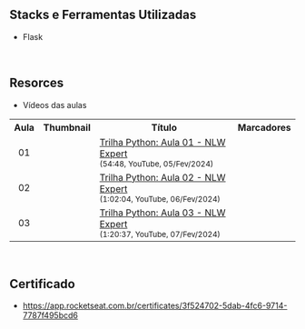 
## Stacks e Ferramentas Utilizadas

* Flask

&nbsp;

## Resorces

* Vídeos das aulas

<table>
  <tr>
    <th>Aula</th>
    <th>Thumbnail</th>
    <th>Título</th>
    <th>Marcadores</th>
  </tr>
  <tr>
    <td align="center">01</td>
    <td><img src="https://img.youtube.com/vi/CGdbSAi99H4/default.jpg" alt=""></td>
    <td>
      <a href="https://www.youtube.com/watch?v=CGdbSAi99H4">Trilha Python: Aula 01 - NLW Expert</a><br>
      <sub>(54:48, YouTube, 05/Fev/2024)</sub>
    </td>
    <td>
    </td>
  </tr>
  <tr>
    <td align="center">02</td>
    <td><img src="https://img.youtube.com/vi/W9_KJKlg92c/default.jpg" alt=""></td>
    <td>
      <a href="https://www.youtube.com/watch?v=W9_KJKlg92c">Trilha Python: Aula 02 - NLW Expert</a><br>
      <sub>(1:02:04, YouTube, 06/Fev/2024)</sub>
    </td>
    <td>
    </td>
  </tr>
  <tr>
    <td align="center">03</td>
    <td><img src="https://img.youtube.com/vi/wKvur8YsQmg/default.jpg" alt=""></td>
    <td>
      <a href="https://www.youtube.com/watch?v=wKvur8YsQmg">Trilha Python: Aula 03 - NLW Expert</a><br>
      <sub>(1:20:37, YouTube, 07/Fev/2024)</sub>
    </td>
    <td>
      <sub>
      </sub>
    </td>
  </tr>
</table>

&nbsp;

## Certificado

* https://app.rocketseat.com.br/certificates/3f524702-5dab-4fc6-9714-7787f495bcd6

&nbsp;
